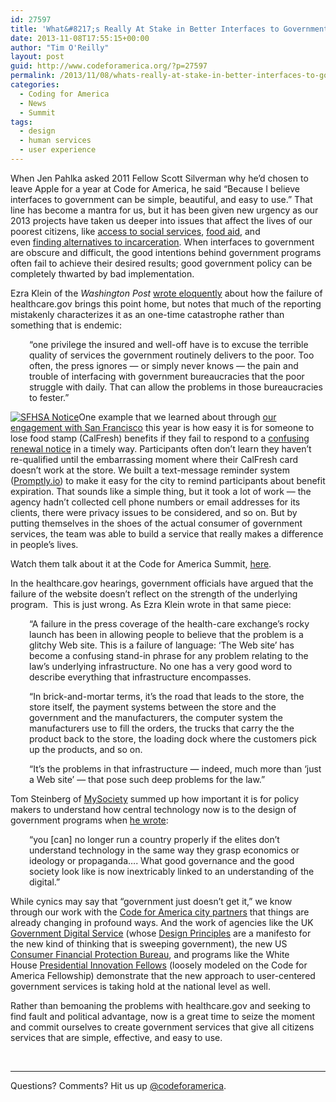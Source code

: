 ```yaml
---
id: 27597
title: 'What&#8217;s Really At Stake in Better Interfaces to Government'
date: 2013-11-08T17:55:15+00:00
author: "Tim O'Reilly"
layout: post
guid: http://www.codeforamerica.org/?p=27597
permalink: /2013/11/08/whats-really-at-stake-in-better-interfaces-to-government/
categories:
  - Coding for America
  - News
  - Summit
tags:
  - design
  - human services
  - user experience
---
```

When Jen Pahlka asked 2011 Fellow Scott Silverman why he&#8217;d chosen to leave Apple for a year at Code for America, he said &#8220;Because I believe interfaces to government can be simple, beautiful, and easy to use.&#8221; That line has become a mantra for us, but it has been given new urgency as our 2013 projects have taken us deeper into issues that affect the lives of our poorest citizens, like [access to social services](http://www.smc-connect.org/), [food aid](http://www.codeforamerica.org/cities/sanmateocounty/), and even [finding alternatives to incarceration](http://www.codeforamerica.org/cities/newyork/). When interfaces to government are obscure and difficult, the good intentions behind government programs often fail to achieve their desired results; good government policy can be completely thwarted by bad implementation.

Ezra Klein of the _Washington Post_ [wrote eloquently](http://www.washingtonpost.com/blogs/wonkblog/wp/2013/10/25/obamacares-problems-go-much-deeper-than-the-web-site/) about how the failure of healthcare.gov brings this point home, but notes that much of the reporting mistakenly characterizes it as an one-time catastrophe rather than something that is endemic:

<p style="padding-left: 30px;">
  &#8220;one privilege the insured and well-off have is to excuse the terrible quality of services the government routinely delivers to the poor. Too often, the press ignores &#8212; or simply never knows &#8212; the pain and trouble of interfacing with government bureaucracies that the poor struggle with daily. That can allow the problems in those bureaucracies to fester.&#8221;
</p>

[<img class="alignleft size-thumbnail wp-image-27658" alt="SFHSA Notice" src="http://www.codeforamerica.org/wp-content/uploads/2013/11/Screen-shot-2013-11-08-at-1.33.18-PM4-150x150.png" />](http://www.codeforamerica.org/wp-content/uploads/2013/11/Screen-shot-2013-11-08-at-1.33.18-PM4.png)One example that we learned about through [our engagement with San Francisco](http://www.codeforamerica.org/cities/sanfrancisco/) this year is how easy it is for someone to lose food stamp (CalFresh) benefits if they fail to respond to a <a href="http://www.codeforamerica.org/wp-content/uploads/2013/11/Screen-shot-2013-11-08-at-1.33.18-PM4.png" target="_blank">confusing renewal notice</a> in a timely way. Participants often don&#8217;t learn they haven&#8217;t re-qualified until the embarrassing moment where their CalFresh card doesn&#8217;t work at the store. We built a text-message reminder system ([Promptly.io](http://www.promptly.io/)) to make it easy for the city to remind participants about benefit expiration. That sounds like a simple thing, but it took a lot of work &#8212; the agency hadn&#8217;t collected cell phone numbers or email addresses for its clients, there were privacy issues to be considered, and so on. But by putting themselves in the shoes of the actual consumer of government services, the team was able to build a service that really makes a difference in people&#8217;s lives.

Watch them talk about it at the Code for America Summit, <a href="http://www.youtube.com/watch?v=vnJIzYBdcVI&feature=youtu.be" target="_blank">here</a>.

In the healthcare.gov hearings, government officials have argued that the failure of the website doesn&#8217;t reflect on the strength of the underlying program.  This is just wrong. As Ezra Klein wrote in that same piece:

<p style="padding-left: 30px;">
  &#8220;A failure in the press coverage of the health-care exchange&#8217;s rocky launch has been in allowing people to believe that the problem is a glitchy Web site. This is a failure of language: &#8216;The Web site&#8217; has become a confusing stand-in phrase for any problem relating to the law&#8217;s underlying infrastructure. No one has a very good word to describe everything that infrastructure encompasses.
</p>

<p style="padding-left: 30px;">
  &#8220;In brick-and-mortar terms, it&#8217;s the road that leads to the store, the store itself, the payment systems between the store and the government and the manufacturers, the computer system the manufacturers use to fill the orders, the trucks that carry the the product back to the store, the loading dock where the customers pick up the products, and so on.
</p>

<p style="padding-left: 30px;">
  &#8220;It&#8217;s the problems in that infrastructure &#8212; indeed, much more than &#8216;just a Web site&#8217; &#8212; that pose such deep problems for the law.&#8221;
</p>

Tom Steinberg of [MySociety](http://mysociety.org) summed up how important it is for policy makers to understand how central technology now is to the design of government programs when [he wrote](http://www.mysociety.org/2012/02/11/5-years-on-why-understanding-chris-lightfoot-matters-now-more-than-ever/):

<p style="padding-left: 30px;">
  &#8220;you [can] no longer run a country properly if the elites don’t understand technology in the same way they grasp economics or ideology or propaganda&#8230;. What good governance and the good society look like is now inextricably linked to an understanding of the digital.&#8221;
</p>

While cynics may say that &#8220;government just doesn&#8217;t get it,&#8221; we know through our work with the [Code for America city partners](http://www.codeforamerica.org/cities/) that things are already changing in profound ways. And the work of agencies like the UK [Government Digital Service](https://www.gov.uk/) (whose [Design Principles](https://www.gov.uk/designprinciples) are a manifesto for the new kind of thinking that is sweeping government), the new US [Consumer Financial Protection Bureau](http://www.consumerfinance.gov/), and programs like the White House [Presidential Innovation Fellows](http://www.whitehouse.gov/innovationfellows) (loosely modeled on the Code for America Fellowship) demonstrate that the new approach to user-centered government services is taking hold at the national level as well.

Rather than bemoaning the problems with healthcare.gov and seeking to find fault and political advantage, now is a great time to seize the moment and commit ourselves to create government services that give all citizens services that are simple, effective, and easy to use.

&nbsp;

* * *

Questions? Comments? Hit us up <a href="http://twitter.com/codeforamerica" target="_blank">@codeforamerica</a>.
